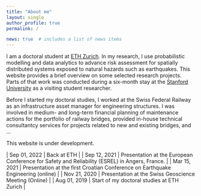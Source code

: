 ```yaml
---
title: "About me"
layout: single
author_profile: true
permalink: /

news: true  # includes a list of news items
---
```


I am a doctoral student at [ETH Zurich](https://www.ethz.ch/). In my research, I use probabilistic modelling and data analytics to advance risk assessment for spatially distributed systems exposed to natural hazards such as earthquakes. This website provides a brief overview on some selected research projects. Parts of that work was conducted during a six-month stay at the [Stanford University](https://www.stanford.edu/) as a visiting student researcher.

Before I started my doctoral studies, I worked at the Swiss Federal Railway as an infrastructure asset manager for engineering structures. I was involved in medium- and long-term financial planning of maintenance actions for the portfolio of railway bridges, provided in-house technical consultantcy services for projects related to new and existing bridges, and ... 

This website is under development.

| Sep 01, 2022  | Back at ETH  |
| Sep 12, 2021  | Presentation at the European Conference for Safety and Reliability (ESREL) in Angers, France.  |
| Mar 15, 2021  | Presentation at the first Croatian Conference on Earthquake Engineering (online)  |
| Nov 21, 2020  | Presentation at the Swiss Geoscience Meeting (Online)  |
| Aug 01, 2019  | Start of my doctoral studies at ETH Zurich  |
